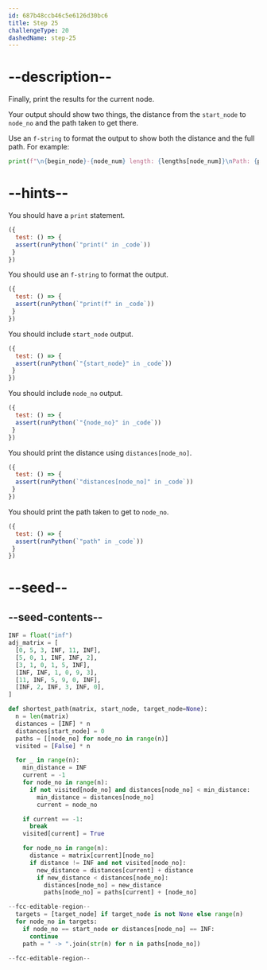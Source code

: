 ```yaml
---
id: 687b48ccb46c5e6126d30bc6
title: Step 25
challengeType: 20
dashedName: step-25
---
```


# --description--

Finally, print the results for the current node.

Your output should show two things, the distance from the `start_node` to `node_no` and the path taken to get there.

Use an `f-string` to format the output to show both the distance and the full path. For example:

```py
print(f"\n{begin_node}-{node_num} length: {lengths[node_num]}\nPath: {pathway}")
```

# --hints--

You should have a `print` statement.

```js
({
  test: () => {
  assert(runPython(`"print(" in _code`))
 }
})
```

You should use an `f-string` to format the output.

```js
({
  test: () => {
  assert(runPython(`"print(f" in _code`))
 }
})
```

You should include `start_node` output.

```js
({
  test: () => {
  assert(runPython(`"{start_node}" in _code`))
 }
})
```

You should include `node_no` output.

```js
({
  test: () => {
  assert(runPython(`"{node_no}" in _code`))
 }
})
```

You should print the distance using `distances[node_no]`.

```js
({
  test: () => {
  assert(runPython(`"distances[node_no]" in _code`))
 }
})
```

You should print the path taken to get to `node_no`.

```js
({
  test: () => {
  assert(runPython(`"path" in _code`))
 }
})
```

# --seed--

## --seed-contents--

```py
INF = float("inf")
adj_matrix = [
  [0, 5, 3, INF, 11, INF],
  [5, 0, 1, INF, INF, 2],
  [3, 1, 0, 1, 5, INF],
  [INF, INF, 1, 0, 9, 3],
  [11, INF, 5, 9, 0, INF],
  [INF, 2, INF, 3, INF, 0],
]

def shortest_path(matrix, start_node, target_node=None):
  n = len(matrix)
  distances = [INF] * n
  distances[start_node] = 0
  paths = [[node_no] for node_no in range(n)]
  visited = [False] * n

  for _ in range(n):
    min_distance = INF
    current = -1
    for node_no in range(n):
      if not visited[node_no] and distances[node_no] < min_distance:
        min_distance = distances[node_no]
        current = node_no

    if current == -1:
      break
    visited[current] = True

    for node_no in range(n):
      distance = matrix[current][node_no]
      if distance != INF and not visited[node_no]:
        new_distance = distances[current] + distance
        if new_distance < distances[node_no]:
          distances[node_no] = new_distance
          paths[node_no] = paths[current] + [node_no]

--fcc-editable-region--
  targets = [target_node] if target_node is not None else range(n)
  for node_no in targets:
    if node_no == start_node or distances[node_no] == INF:
      continue
    path = " -> ".join(str(n) for n in paths[node_no])
    
--fcc-editable-region--
```
